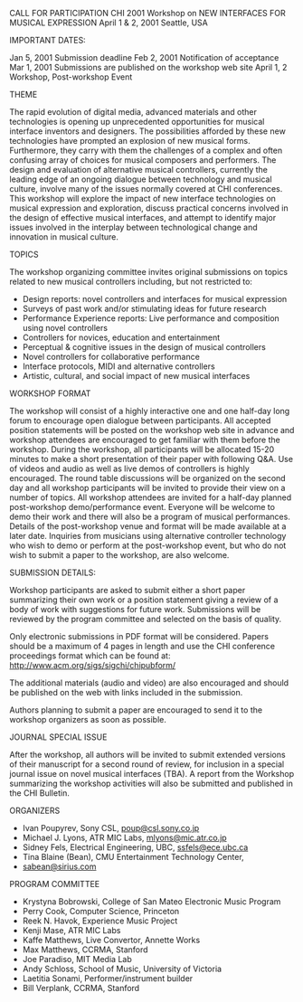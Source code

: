 CALL FOR PARTICIPATION
CHI 2001 Workshop on
NEW INTERFACES FOR MUSICAL EXPRESSION
April 1 & 2, 2001
Seattle, USA


IMPORTANT DATES:

Jan 5, 2001      Submission deadline
Feb 2, 2001     Notification of acceptance
Mar 1, 2001    Submissions are published on the workshop web site
April 1, 2        Workshop, Post-workshop Event


THEME

The rapid evolution of digital media, advanced materials and other
technologies is opening up unprecedented opportunities for musical
interface inventors and designers. The possibilities afforded by these
new technologies have prompted an explosion of new musical forms.
Furthermore, they carry with them the challenges of a complex and
often confusing array of choices for musical composers and performers.
The design and evaluation of alternative musical controllers,
currently the leading edge of an ongoing dialogue between technology
and musical culture, involve many of the issues normally covered at
CHI conferences. This workshop will explore the impact of new
interface technologies on musical expression and exploration, discuss
practical concerns involved in the design of effective musical
interfaces, and attempt to identify major issues involved in the
interplay between technological change and innovation in musical
culture.


TOPICS

The workshop organizing committee invites original submissions
on topics related to new musical controllers including, but not
restricted to:

* Design reports: novel controllers and interfaces for musical expression
* Surveys of past work and/or stimulating ideas for future research
* Performance Experience reports: Live performance and composition using novel controllers
* Controllers for novices, education and entertainment
* Perceptual & cognitive issues in the design of musical controllers
* Novel controllers for collaborative performance
* Interface protocols, MIDI and alternative controllers
* Artistic, cultural, and social impact of new musical interfaces


WORKSHOP FORMAT

The workshop will consist of a highly interactive one and one half-day
long forum to encourage open dialogue between participants. All
accepted position statements will be posted on the workshop web site
in advance and workshop attendees are encouraged to get familiar with
them before the workshop. During the workshop, all participants will
be allocated 15-20 minutes to make a short presentation of their paper
with following Q&A. Use of videos and audio as well as live demos of
controllers is highly encouraged. The round table discussions will be
organized on the second day and all workshop participants will be
invited to provide their view on a number of topics. All workshop
attendees are invited for a half-day planned post-workshop
demo/performance event. Everyone will be welcome to demo their work
and there will also be a program of musical performances. Details of
the post-workshop venue and format will be made available at a later
date. Inquiries from musicians using alternative controller technology
who wish to demo or perform at the post-workshop event, but who do not
wish to submit a paper to the workshop, are also welcome.


SUBMISSION DETAILS:

Workshop participants are asked to submit either a short paper
summarizing their own work or a position statement giving a review of
a body of work with suggestions for future work.  Submissions will be
reviewed by the program committee and selected on the basis of
quality. 

Only electronic submissions in PDF format will be considered.
Papers should be a maximum of 4 pages in length and use the CHI
conference proceedings format which can be found at:
http://www.acm.org/sigs/sigchi/chipubform/

The additional materials (audio and video) are also encouraged and
should be published on the web with links included in the submission.

Authors planning to submit a paper are encouraged to send it to
the workshop organizers as soon as possible.


JOURNAL SPECIAL ISSUE

After the workshop, all authors will be invited to submit extended
versions of their manuscript for a second round of review, for
inclusion in a special journal issue on novel musical interfaces
(TBA). A report from the Workshop summarizing the workshop activities
will also be submitted and published in the CHI Bulletin.


ORGANIZERS

* Ivan Poupyrev,  Sony CSL, poup@csl.sony.co.jp
* Michael J. Lyons, ATR MIC Labs, mlyons@mic.atr.co.jp
* Sidney Fels, Electrical Engineering, UBC, ssfels@ece.ubc.ca
* Tina Blaine (Bean), CMU Entertainment Technology Center,
* sabean@sirius.com


PROGRAM COMMITTEE

* Krystyna Bobrowski, College of San Mateo Electronic Music Program 
* Perry Cook, Computer Science, Princeton
* Reek N. Havok, Experience Music Project
* Kenji Mase, ATR MIC Labs
* Kaffe Matthews, Live Convertor, Annette Works
* Max Matthews, CCRMA, Stanford
* Joe Paradiso, MIT Media Lab
* Andy Schloss, School of Music, University of Victoria
* Laetitia Sonami, Performer/instrument builder
* Bill Verplank, CCRMA, Stanford
